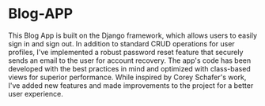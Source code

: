 # Blog-APP
This Blog App is built on the Django framework, which allows users to easily sign in and sign out. In addition to standard CRUD operations for user profiles, I've implemented a robust password reset feature that securely sends an email to the user for account recovery. The app's code has been developed with the best practices in mind and optimized with class-based views for superior performance. While inspired by Corey Schafer's work, I've added new features and made improvements to the project for a better user experience.
